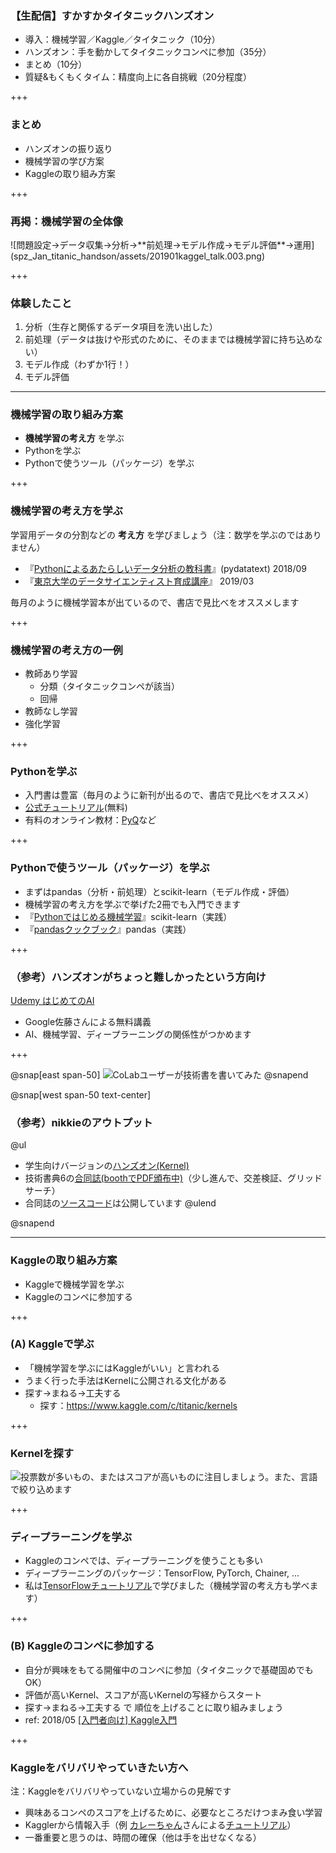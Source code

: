 ### 【生配信】すかすかタイタニックハンズオン

- 導入：機械学習／Kaggle／タイタニック（10分）
- ハンズオン：手を動かしてタイタニックコンペに参加（35分）
- <div class="kaggle-color-highlight">まとめ（10分）</div>
- 質疑&もくもくタイム：精度向上に各自挑戦（20分程度）

+++

### まとめ

- ハンズオンの振り返り
- 機械学習の学び方案
- Kaggleの取り組み方案

+++

### 再掲：機械学習の全体像

<span class="seventy-percent-img">
![問題設定→データ収集→分析→**前処理→モデル作成→モデル評価**→運用](spz_Jan_titanic_handson/assets/201901kaggel_talk.003.png)
</span>

+++

### 体験したこと

1. 分析（生存と関係するデータ項目を洗い出した）
2. 前処理（データは抜けや形式のために、そのままでは機械学習に持ち込めない）
3. モデル作成（わずか1行！）
4. モデル評価

---

### 機械学習の取り組み方案

- **機械学習の考え方** を学ぶ
- Pythonを学ぶ
- Pythonで使うツール（パッケージ）を学ぶ

+++

### 機械学習の考え方を学ぶ

学習用データの分割などの **考え方** を学びましょう（注：数学を学ぶのではありません）

- 『[Pythonによるあたらしいデータ分析の教科書](https://www.amazon.co.jp/dp/4798158348)』(pydatatext) 2018/09
- 『[東京大学のデータサイエンティスト育成講座](https://www.amazon.co.jp/dp/4839965250/)』 2019/03

毎月のように機械学習本が出ているので、書店で見比べをオススメします

+++

### 機械学習の考え方の一例

- 教師あり学習
  - 分類（タイタニックコンペが該当）
  - 回帰
- 教師なし学習
- 強化学習

+++

### Pythonを学ぶ

- 入門書は豊富（毎月のように新刊が出るので、書店で見比べをオススメ）
- [公式チュートリアル](https://docs.python.org/ja/3/tutorial/index.html)(無料)
- 有料のオンライン教材：[PyQ](https://pyq.jp/)など

+++

### Pythonで使うツール（パッケージ）を学ぶ

- まずはpandas（分析・前処理）とscikit-learn（モデル作成・評価）
- 機械学習の考え方を学ぶで挙げた2冊でも入門できます
- 『[Pythonではじめる機械学習](https://www.amazon.co.jp/dp/4873117984/)』scikit-learn（実践）
- 『[pandasクックブック](https://www.amazon.co.jp/dp/425412242X)』pandas（実践）

+++

### （参考）ハンズオンがちょっと難しかったという方向け

[Udemy はじめてのAI](https://www.udemy.com/google-jp-ai/)

- Google佐藤さんによる無料講義
- AI、機械学習、ディープラーニングの関係性がつかめます

+++

@snap[east span-50]
![CoLabユーザーが技術書を書いてみた](stapy_Apr_Python_and_I/assets/colab_book6_cover.png)
@snapend

@snap[west span-50 text-center]

### （参考）nikkieのアウトプット

@ul[](false)
- 学生向けバージョンの[ハンズオン(Kernel)](https://www.kaggle.com/ftnext/kaggle-spzcolab-online)
- 技術書典6の[合同誌(boothでPDF頒布中)](https://supporterz.booth.pm/items/1315417)（少し進んで、交差検証、グリッドサーチ）
- 合同誌の[ソースコード](https://www.kaggle.com/ftnext/spzcolab-techbook6)は公開しています
@ulend

@snapend

---

### Kaggleの取り組み方案

- Kaggleで機械学習を学ぶ
- Kaggleのコンペに参加する

+++

### (A) Kaggleで学ぶ

- 「機械学習を学ぶにはKaggleがいい」と言われる
- うまく行った手法はKernelに公開される文化がある
- 探す→まねる→工夫する
  - 探す：https://www.kaggle.com/c/titanic/kernels

+++

### Kernelを探す

![投票数が多いもの、またはスコアが高いものに注目しましょう。また、言語で絞り込めます](spz_Mar_titanic_handson2/assets/titanic_kernels.png)

+++

### ディープラーニングを学ぶ

- Kaggleのコンペでは、ディープラーニングを使うことも多い
- ディープラーニングのパッケージ：TensorFlow, PyTorch, Chainer, ...
- 私は[TensorFlowチュートリアル](https://www.tensorflow.org/tutorials/)で学びました（機械学習の考え方も学べます）

+++

### (B) Kaggleのコンペに参加する

- 自分が興味をもてる開催中のコンペに参加（タイタニックで基礎固めでもOK）
- 評価が高いKernel、スコアが高いKernelの写経からスタート
- 探す→まねる→工夫する で 順位を上げることに取り組みましょう
- ref: 2018/05 [[入門者向け] Kaggle入門](https://supporterzcolab.com/event/380/)

+++

### Kaggleをバリバリやっていきたい方へ

注：Kaggleをバリバリやっていない立場からの見解です

- 興味あるコンペのスコアを上げるために、必要なところだけつまみ食い学習
- Kagglerから情報入手（例 [カレーちゃん](https://twitter.com/currypurin)さんによる[チュートリアル](https://note.mu/currypurin/n/nf390914c721e)）
- 一番重要と思うのは、時間の確保（他は手を出せなくなる）
